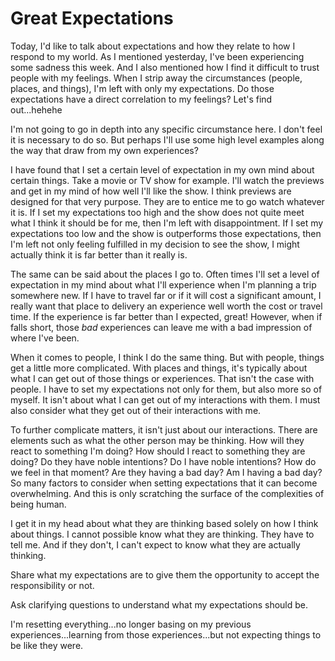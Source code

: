 # Great Expectations

Today, I'd like to talk about expectations and how they relate to how I respond to my world. As I mentioned yesterday, I've been experiencing some sadness this week. And I also mentioned how I find it difficult to trust people with my feelings. When I strip away the circumstances (people, places, and things), I'm left with only my expectations. Do those expectations have a direct correlation to my feelings? Let's find out...hehehe

I'm not going to go in depth into any specific circumstance here. I don't feel it is necessary to do so. But perhaps I'll use some high level examples along the way that draw from my own experiences?

I have found that I set a certain level of expectation in my own mind about certain things. Take a movie or TV show for example. I'll watch the previews and get in my mind of how well I'll like the show. I think previews are designed for that very purpose. They are to entice me to go watch whatever it is. If I set my expectations too high and the show does not quite meet what I think it should be for me, then I'm left with disappointment. If I set my expectations too low and the show is outperforms those expectations, then I'm left not only feeling fulfilled in my decision to see the show, I might actually think it is far better than it really is.

The same can be said about the places I go to. Often times I'll set a level of expectation in my mind about what I'll experience when I'm planning a trip somewhere new. If I have to travel far or if it will cost a significant amount, I really want that place to delivery an experience well worth the cost or travel time. If the experience is far better than I expected, great! However, when if falls short, those *bad* experiences can leave me with a bad impression of where I've been.

When it comes to people, I think I do the same thing. But with people, things get a little more complicated. With places and things, it's typically about what I can get out of those things or experiences. That isn't the case with people. I have to set my expectations not only for them, but also more so of myself. It isn't about what I can get out of my interactions with them. I must also consider what they get out of their interactions with me.

To further complicate matters, it isn't just about our interactions. There are elements such as what the other person may be thinking. How will they react to something I'm doing? How should I react to something they are doing? Do they have noble intentions? Do I have noble intentions? How do we feel in that moment? Are they having a bad day? Am I having a bad day? So many factors to consider when setting expectations that it can become overwhelming. And this is only scratching the surface of the complexities of being human.





I get it in my head about what they are thinking based solely on how I think about things. I cannot possible know what they are thinking. They have to tell me. And if they don't, I can't expect to know what they are actually thinking.


Share what my expectations are to give them the opportunity to accept the responsibility or not.

Ask clarifying questions to understand what my expectations should be.

I'm resetting everything...no longer basing on my previous experiences...learning from those experiences...but not expecting things to be like they were.